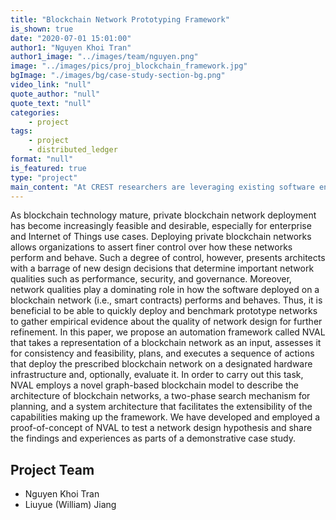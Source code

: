 ```yaml
---
title: "Blockchain Network Prototyping Framework"
is_shown: true
date: "2020-07-01 15:01:00"
author1: "Nguyen Khoi Tran"
author1_image: "../images/team/nguyen.png"
image: "../images/pics/proj_blockchain_framework.jpg"
bgImage: "./images/bg/case-study-section-bg.png"
video_link: "null"
quote_author: "null"
quote_text: "null"
categories: 
    - project
tags: 
    - project
    - distributed_ledger
format: "null"
is_featured: true
type: "project"
main_content: "At CREST researchers are leveraging existing software engineering, analytical reasoning, natural language processing and machine learning tools and techniques to develop a secure and integrated platform. Our aim is to help build a secure and integrated platform that is easy to use and evolve with the changing threat landscape and increase the operation efficiency of the cybersecurity team."
---
```



As blockchain technology mature, private blockchain network deployment has become increasingly feasible and desirable, especially for enterprise and Internet of Things use cases. Deploying private blockchain networks allows organizations to assert finer control over how these networks perform and behave. Such a degree of control, however, presents architects with a barrage of new design decisions that determine important network qualities such as performance, security, and governance. Moreover, network qualities play a dominating role in how the software deployed on a blockchain network (i.e., smart contracts) performs and behaves. Thus, it is beneficial to be able to quickly deploy and benchmark prototype networks to gather empirical evidence about the quality of network design for further refinement. In this paper, we propose an automation framework called NVAL that takes a representation of a blockchain network as an input, assesses it for consistency and feasibility, plans, and executes a sequence of actions that deploy the prescribed blockchain network on a designated hardware infrastructure and, optionally, evaluate it. In order to carry out this task, NVAL employs a novel graph-based blockchain model to describe the architecture of blockchain networks, a two-phase search mechanism for planning, and a system architecture that facilitates the extensibility of the capabilities making up the framework. We have developed and employed a proof-of-concept of NVAL to test a network design hypothesis and share the findings and experiences as parts of a demonstrative case study.

## Project Team

- Nguyen Khoi Tran
- Liuyue (William) Jiang